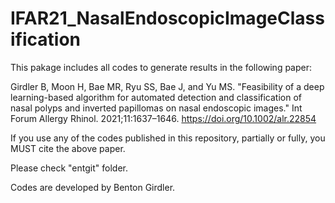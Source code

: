 # IFAR21_NasalEndoscopicImageClassification

This pakage includes all codes to generate results in the following paper:

Girdler B, Moon H, Bae MR, Ryu SS, Bae J, and Yu MS. "Feasibility of a deep learning-based algorithm for automated detection and classification of nasal polyps and inverted papillomas on nasal endoscopic images." Int Forum Allergy Rhinol. 2021;11:1637–1646. https://doi.org/10.1002/alr.22854

If you use any of the codes published in this repository, partially or fully, you MUST cite the above paper.

Please check "entgit" folder.

Codes are developed by Benton Girdler.

